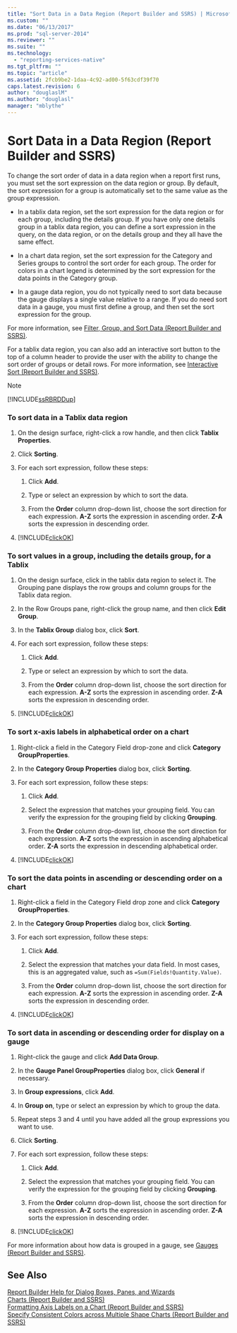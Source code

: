 ```yaml
---
title: "Sort Data in a Data Region (Report Builder and SSRS) | Microsoft Docs"
ms.custom: ""
ms.date: "06/13/2017"
ms.prod: "sql-server-2014"
ms.reviewer: ""
ms.suite: ""
ms.technology: 
  - "reporting-services-native"
ms.tgt_pltfrm: ""
ms.topic: "article"
ms.assetid: 2fcb9be2-1daa-4c92-ad00-5f63cdf39f70
caps.latest.revision: 6
author: "douglaslM"
ms.author: "douglasl"
manager: "mblythe"
---
```

# Sort Data in a Data Region (Report Builder and SSRS)
  To change the sort order of data in a data region when a report first runs, you must set the sort expression on the data region or group. By default, the sort expression for a group is automatically set to the same value as the group expression.  
  
-   In a tablix data region, set the sort expression for the data region or for each group, including the details group. If you have only one details group in a tablix data region, you can define a sort expression in the query, on the data region, or on the details group and they all have the same effect.  
  
-   In a chart data region, set the sort expression for the Category and Series groups to control the sort order for each group. The order for colors in a chart legend is determined by the sort expression for the data points in the Category group.  
  
-   In a gauge data region, you do not typically need to sort data because the gauge displays a single value relative to a range. If you do need sort data in a gauge, you must first define a group, and then set the sort expression for the group.  
  
 For more information, see [Filter, Group, and Sort Data &#40;Report Builder and SSRS&#41;](filter-group-and-sort-data-report-builder-and-ssrs.md).  
  
 For a tablix data region, you can also add an interactive sort button to the top of a column header to provide the user with the ability to change the sort order of groups or detail rows. For more information, see [Interactive Sort &#40;Report Builder and SSRS&#41;](interactive-sort-report-builder-and-ssrs.md).  
  
> [!NOTE]  
>  [!INCLUDE[ssRBRDDup](../../includes/ssrbrddup-md.md)]  
  
### To sort data in a Tablix data region  
  
1.  On the design surface, right-click a row handle, and then click **Tablix Properties**.  
  
2.  Click **Sorting**.  
  
3.  For each sort expression, follow these steps:  
  
    1.  Click **Add**.  
  
    2.  Type or select an expression by which to sort the data.  
  
    3.  From the **Order** column drop-down list, choose the sort direction for each expression. **A-Z** sorts the expression in ascending order. **Z-A** sorts the expression in descending order.  
  
4.  [!INCLUDE[clickOK](../../includes/clickok-md.md)]  
  
### To sort values in a group, including the details group, for a Tablix  
  
1.  On the design surface, click in the tablix data region to select it. The Grouping pane displays the row groups and column groups for the Tablix data region.  
  
2.  In the Row Groups pane, right-click the group name, and then click **Edit Group**.  
  
3.  In the **Tablix Group** dialog box, click **Sort**.  
  
4.  For each sort expression, follow these steps:  
  
    1.  Click **Add**.  
  
    2.  Type or select an expression by which to sort the data.  
  
    3.  From the **Order** column drop-down list, choose the sort direction for each expression. **A-Z** sorts the expression in ascending order. **Z-A** sorts the expression in descending order.  
  
5.  [!INCLUDE[clickOK](../../includes/clickok-md.md)]  
  
### To sort x-axis labels in alphabetical order on a chart  
  
1.  Right-click a field in the Category Field drop-zone and click **Category GroupProperties**.  
  
2.  In the **Category Group Properties** dialog box, click **Sorting**.  
  
3.  For each sort expression, follow these steps:  
  
    1.  Click **Add**.  
  
    2.  Select the expression that matches your grouping field. You can verify the expression for the grouping field by clicking **Grouping**.  
  
    3.  From the **Order** column drop-down list, choose the sort direction for each expression. **A-Z** sorts the expression in ascending alphabetical order. **Z-A** sorts the expression in descending alphabetical order.  
  
4.  [!INCLUDE[clickOK](../../includes/clickok-md.md)]  
  
### To sort the data points in ascending or descending order on a chart  
  
1.  Right-click a field in the Category Field drop zone and click **Category GroupProperties**.  
  
2.  In the **Category Group Properties** dialog box, click **Sorting**.  
  
3.  For each sort expression, follow these steps:  
  
    1.  Click **Add**.  
  
    2.  Select the expression that matches your data field. In most cases, this is an aggregated value, such as `=Sum(Fields!Quantity.Value)`.  
  
    3.  From the **Order** column drop-down list, choose the sort direction for each expression. **A-Z** sorts the expression in ascending order. **Z-A** sorts the expression in descending order.  
  
4.  [!INCLUDE[clickOK](../../includes/clickok-md.md)]  
  
### To sort data in ascending or descending order for display on a gauge  
  
1.  Right-click the gauge and click **Add Data Group**.  
  
2.  In the **Gauge Panel GroupProperties** dialog box, click **General** if necessary.  
  
3.  In **Group expressions**, click **Add**.  
  
4.  In **Group on**, type or select an expression by which to group the data.  
  
5.  Repeat steps 3 and 4 until you have added all the group expressions you want to use.  
  
6.  Click **Sorting**.  
  
7.  For each sort expression, follow these steps:  
  
    1.  Click **Add**.  
  
    2.  Select the expression that matches your grouping field. You can verify the expression for the grouping field by clicking **Grouping**.  
  
    3.  From the **Order** column drop-down list, choose the sort direction for each expression. **A-Z** sorts the expression in ascending order. **Z-A** sorts the expression in descending order.  
  
8.  [!INCLUDE[clickOK](../../includes/clickok-md.md)]  
  
 For more information about how data is grouped in a gauge, see [Gauges &#40;Report Builder and SSRS&#41;](gauges-report-builder-and-ssrs.md).  
  
## See Also  
 [Report Builder Help for Dialog Boxes, Panes, and Wizards](../report-builder-help-for-dialog-boxes-panes-and-wizards.md)   
 [Charts &#40;Report Builder and SSRS&#41;](charts-report-builder-and-ssrs.md)   
 [Formatting Axis Labels on a Chart &#40;Report Builder and SSRS&#41;](formatting-axis-labels-on-a-chart-report-builder-and-ssrs.md)   
 [Specify Consistent Colors across Multiple Shape Charts &#40;Report Builder and SSRS&#41;](shape-charts-report-builder-and-ssrs.md)  
  
  